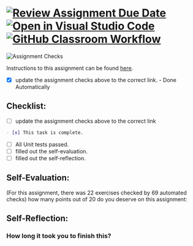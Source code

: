 [![Review Assignment Due Date](https://classroom.github.com/assets/deadline-readme-button-24ddc0f5d75046c5622901739e7c5dd533143b0c8e959d652212380cedb1ea36.svg)](https://classroom.github.com/a/BNy60bDV)
[![Open in Visual Studio Code](https://classroom.github.com/assets/open-in-vscode-718a45dd9cf7e7f842a935f5ebbe5719a5e09af4491e668f4dbf3b35d5cca122.svg)](https://classroom.github.com/online_ide?assignment_repo_id=11683812&assignment_repo_type=AssignmentRepo)
[![GitHub Classroom Workflow](https://github.com/IT3049C-Lively-FA23/js-exercise-ellisno/actions/workflows/classroom.yml/badge.svg)](https://github.com/IT3049C-Lively-FA23/js-exercise-ellisno/actions/workflows/classroom.yml)
===================================
![Assignment Checks](https://github.com/IT3049C/2.JS-Exercise/workflows/Assignment%20Checks/badge.svg)

Instructions to this assignment can be found [here](https://reedws.github.io/IT3049C/coursework/assignments/js-exercises/).
- [x] update the assignment checks above to the correct link. - Done Automatically
## Checklist:
- [ ] update the assignment checks above to the correct link
```md
- [x] This task is complete.
```
- [ ] All Unit tests passed.
- [ ] filled out the self-evaluation.
- [ ] filled out the self-reflection.

## Self-Evaluation: 
(For this assignment, there was 22 exercises checked by 69 automated checks)
how many points out of 20 do you deserve on this assignment:

## Self-Reflection:
<!-- What did you learn that you found interesting -->

### How long it took you to finish this?
